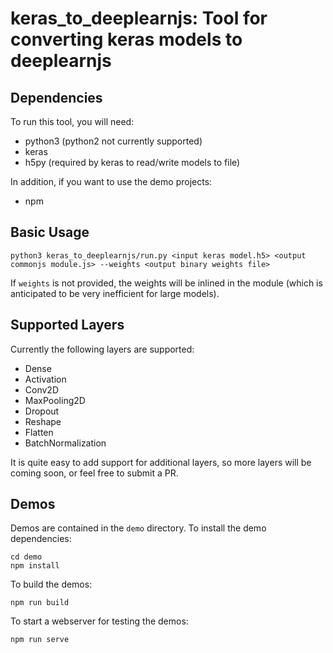 # keras_to_deeplearnjs: Tool for converting keras models to deeplearnjs

## Dependencies
To run this tool, you will need:

- python3 (python2 not currently supported)
- keras
- h5py (required by keras to read/write models to file)

In addition, if you want to use the demo projects:

- npm


## Basic Usage
```
python3 keras_to_deeplearnjs/run.py <input keras model.h5> <output commonjs module.js> --weights <output binary weights file>
```
If `weights` is not provided, the weights will be inlined in the module (which is anticipated to be very inefficient for large models).

## Supported Layers
Currently the following layers are supported:

- Dense
- Activation
- Conv2D
- MaxPooling2D
- Dropout
- Reshape
- Flatten
- BatchNormalization

It is quite easy to add support for additional layers, so more layers will be coming soon, or feel free to submit a PR.

## Demos
Demos are contained in the `demo` directory.  To install the demo dependencies:
```
cd demo
npm install
```

To build the demos:
```
npm run build
```

To start a webserver for testing the demos:
```
npm run serve
```

